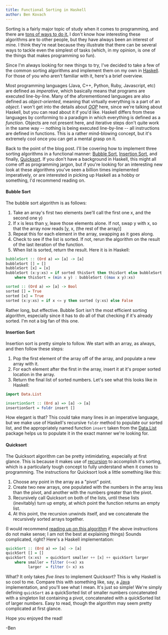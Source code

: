 ```yaml
---
title: Functional Sorting in Haskell
author: Ben Kovach
---
```


Sorting is a fairly major topic of study when it comes to programming,
and there are [tons of ways to do
it.](http://en.wikipedia.org/wiki/Sorting_algorithm) I don't know how
interesting these algorithms are to other people, but they have always
been an interest of mine. I think they're neat because they illustrate
that there can be several ways to tackle even the simplest of tasks
(which, in my opinion, is one of the things that makes programming so
fun).


Since I'm always looking for new things to try, I've decided to take a
few of the common sorting algorithms and implement them on my own in
[Haskell](http://www.haskell.org/haskellwiki/Haskell). For those of you
who aren't familiar with it, here's a brief overview.


Most programming languages (Java, C++, Python, Ruby, Javascript, etc)
are defined as *imperative*, which basically means that programs are
executed line-by-line. Many of the aforementioned languages are also
defined as *object-oriented*, meaning that virtually everything is a
part of an *object*. I won't get into the details about
*[OOP](http://en.wikipedia.org/wiki/Object-oriented_programming)* here,
since we're talking about Haskell, but you can read about it if you'd
like. Haskell differs from these languages by conforming to a paradigm
in which everything is defined as a *function*. Objects are not present
here, and iterative steps don't quite work in the same way -- nothing is
being executed line-by-line -- all instructions are defined in
functions. This is a rather mind-blowing concept, but it's extremely
cool once you can get a mental grasp on it.


Back to the point of the blog post. I'll be covering how to implement
three sorting algorithms in a functional manner: [Bubble
Sort](http://en.wikipedia.org/wiki/Bubble_sort), [Insertion
Sort](http://en.wikipedia.org/wiki/Insertion_sort), and finally,
[Quicksort](http://en.wikipedia.org/wiki/Quicksort). If you don't have a
background in Haskell, this might all come off as programming jargon,
but if you're looking for an interesting new look at these algorithms
you've seen a billion times implemented imperatively, or are interested
in picking up Haskell as a hobby or something, I'd recommend reading on.


#### Bubble Sort
The bubble sort algorithm is as follows:

1. Take an array's first two elements (we'll call the first one x, and
the second one y)
2. If x is less than y, leave those elements alone. If not, swap y with
x, so that the array now reads
[y, x, (the rest of the array)]
3. Repeat this for each element in the array, swapping as it goes along.
4. Check to see if the list is sorted. If not, rerun the algorithm on
the result of the last iteration of the function.
5. When list is sorted, return the result.
Here it is in Haskell:

```haskell
bubbleSort :: (Ord a) => [a] -> [a]
bubbleSort [] = []
bubbleSort [x] = [x]
bubbleSort (x:y:xs) = if sorted thisSort then thisSort else bubbleSort thisSort
    where thisSort = (min x y) : bubbleSort ((max x y):xs)

sorted :: (Ord a) => [a] -> Bool
sorted [] = True
sorted [x] = True
sorted (x:y:xs) = if x <= y then sorted (y:xs) else False
```

Rather long, but effective. Bubble Sort isn't the most efficient sorting
algorithm, especially since it has to do all of that checking if it's
already sorted. I'm not a big fan of this one. 

#### Insertion Sort
Insertion sort is pretty simple to follow. We start with an array, as
always, and then follow these steps: 

1. Pop the first element of the
array off of the array, and populate a new array with it. 
2. For each
element after the first in the array, insert it at it's proper sorted
location in the array. 
3. Return the final list of sorted numbers. Let's
see what this looks like in Haskell:

```haskell
import Data.List

insertionSort :: (Ord a) => [a] -> [a]
insertionSort = foldr insert [] 
```

How elegant is that? This could take many lines in an imperative
language, but we make use of Haskell's recursive `foldr` method to
populate our sorted list, and the appropriately named function `insert`
taken from the [Data.List](http://hackage.haskell.org/package/base-4.6.0.1/docs/Data-List.html) package helps us to populate it in the
exact manner we're looking for. 

#### Quicksort 
The Quicksort algorithm
can be pretty intimidating, especially at first glance. This is because
it makes use of
[recursion](http://en.wikipedia.org/wiki/Recursion_(computer_science))
to accomplish it's sorting, which is a particularly tough concept to
fully understand when it comes to programming. The instructions for
Quicksort look a little something like this: 

1. Choose any point in the
array as a "pivot" point. 
2. Create two new arrays, one populated with
the numbers in the array less than the pivot, and another with the
numbers greater than the pivot. 
3. Recursively call Quicksort on both of
the lists, until these lists (inevitably) turn up empty, at which point
the function returns an empty list. 
4. At this point, the recursion
unwinds itself, and we concatenate the recursively sorted arrays
together. 

(I would recommend [reading up on this
algorithm](http://en.wikipedia.org/wiki/Quicksort) if the above
instructions do not make sense; I am not the best at explaining things)
Sounds complicated, right? Here's a Haskell implementation:


```haskell
quickSort :: (Ord a) => [a] -> [a]
quickSort [] = []
quickSort (x:xs)  = quickSort smaller ++ [x] ++ quickSort larger
    where smaller = filter (<=x) xs
          larger  = filter (> x) xs
```

What? It only takes *five lines* to implement Quicksort? This is why
Haskell is so cool to me. Compare this with something like, say, a
[Java](http://gauss.ececs.uc.edu/Courses/C321/html/quicksort.java.html)
implementation, and you'll see what I mean. It's just so simple! We're
simply defining `quickSort` as a quickSorted list of smaller numbers
concatenated with a singleton list containing a pivot, concatenated with
a quickSorted list of larger numbers. Easy to read, though the algorithm
may seem pretty complicated at first glance. 

Hope you enjoyed the read! 

-Ben